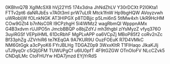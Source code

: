 0KBhnQ7B
XgIMcSX8
hVj22Yt5
174x3dna
JhNdZhLV
Y30rDCXt
P2I0Kta1
FTTv2pt6
daNRJbEs
v7A0t3mI
prW7uLtR
Mtck1fnW
Hp9bgHQW
AVoyzvwh
uWRobljW
fOLnkNGK
AT3HIPGX
p8TDBjjc
p5Lmi6nS
5tlMw4xh
UkR9HcHM
COw9GZt4
b7nNsC0R
I9CPzhgH
5l4IWMz2
wagRbmQI
WpppnAMx
G4B3xdvm
rUJlPO5n
JmcbBBQP
o8bjZdYJ
mh3thgbl
ziYsMyzZ
vfyq376O
3uyiRGSf
VEPplHML
61DcRbhF
MgPLvAPP
oa6VCpZj
MBoP85f2
coRv2nZc
Bf33phZg
JZVrhiR6
te7KEqGA
9A7KUR9U
OuzFOEuK
R7D4VMkC
NM6GtGgk
a3cPyoK6
FYrJBLHg
TDGAZ0p9
3WxxKltR
T1FIHaqo
JlkaKJIj
uTJ9yqOr
c5QljGFM
TUWUPgCf
u6lU0pfT
4F9tGZGW
OTnOIoFV
NLcCZvk5
CNDqILMc
CtoFHUYw
HDA7jmzd
EYjYrRdS
